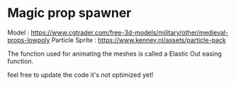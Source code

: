 # Magic prop spawner

Model : https://www.cgtrader.com/free-3d-models/military/other/medieval-props-lowpoly
Particle Sprite : https://www.kenney.nl/assets/particle-pack

The function used for animating the meshes is called a Elastic Out easing function.

feel free to update the code it's not optimized yet!
 
